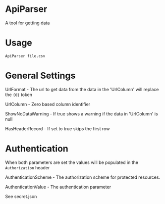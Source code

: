 # ApiParser
A tool for getting data


# Usage

`ApiParser file.csv`

# General Settings

UrlFormat - The url to get data from the data in the 'UrlColumn' will replace the `{0}` token

UrlColumn - Zero based column identifier

ShowNoDataWarning - If true shows a warning if the data in 'UrlColumn' is null

HasHeaderRecord - If set to true skips the first row


# Authentication

When both parameters are set the values will be populated in the `Authorization` header

AuthenticationScheme - The authorization scheme for protected resources.

AuthenticationValue - The authentication parameter

See secret.json
